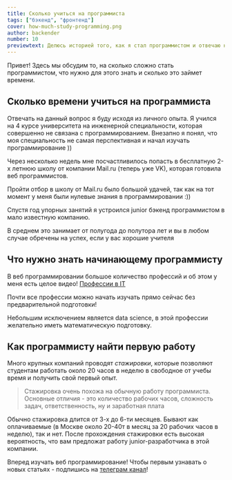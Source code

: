 ```yaml
---
title: Сколько учиться на программиста
tags: ["бэкенд", "фронтенд"]
cover: how-much-study-programming.png
author: backender
number: 10
previewtext: Делюсь историей того, как я стал программистом и отвечаю на популярные вопросы
---
```


Привет! Здесь мы обсудим то, на сколько сложно стать программистом, что нужно для этого знать и сколько это займет времени.

## Сколько времени учиться на программиста
Отвечать на данный вопрос я буду исходя из личного опыта.
Я учился на 4 курсе университета на инженерной специальности, которая совершенно не связана с программированием.
Внезапно я понял, что моя специальность не самая перспективная и начал изучать программирование ))

Через несколько недель мне посчастливилось попасть в бесплатную 2-х летнюю школу от компании Mail.ru (теперь уже VK),
которая готовила веб программистов.

Пройти отбор в школу от Mail.ru было большой удачей, так как на тот момент у меня были нулевые знания в программировании :))

Спустя год упорных занятий я устроился junior бэкенд программистом в мало известную компанию.

В среднем это занимает от полугода до полутора лет и вы в любом случае обречены на успех, если у вас хорошие учителя

## Что нужно знать начинающему программисту
В веб программировании большое количество профессий и об этом у меня есть целое видео! <a href="https://www.youtube.com/watch?v=akP2irmv6v4" target="_blank">Профессии в IT</a>

Почти все профессии можно начать изучать прямо сейчас без предварительной подготовки!

Небольшим исключением является data science, в этой профессии желательно иметь математическую подготовку.

## Как программисту найти первую работу
Много крупных компаний проводят *стажировки*, которые позволяют студентам работать около 20 часов в неделю в свободное от учебы время и получить свой первый опыт.

> Стажировка очень похожа на обычную работу программиста. Основные отличия - это количество рабочих часов, сложность задач, ответственность, ну и заработная плата

Обычно стажировка длится от 3-х до 6-ти месяцев.
Бывают как оплачиваемые (в Москве около 20-40т в месяц за 20 рабочих часов в неделю), так и нет.
После прохождения стажировки есть высокая вероятность, что вам предложат работу junior-разработчика в этой компании.

Вперед изучать веб программирование! Чтобы первым узнавать о новых статьях - подпишись на <a href="https://t.me/backenderRu" target="_blank">телеграм канал</a>!
